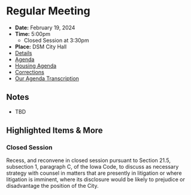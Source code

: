 # Regular Meeting

- **Date:** February 19, 2024
- **Time:** 5:00pm
    - Closed Session at 3:30pm
- **Place:** DSM City Hall
- [Details](https://www.dsm.city/citycouncil_detail_T60_R2756.php)
- [Agenda](https://councildocs.dsm.city/agendas/ag20240219.pdf?pdf=Agenda&t=1708043336597)
- [Housing Agenda](https://councildocs.dsm.city/agendas/mg20240219.pdf?pdf=Housing%20Agendas&t=1708043336597)
- [Corrections](https://councildocs.dsm.city/corrections/20240219%20CAP.pdf)
- [Our Agenda Transcription](#/view/agenda~2024~transcription~02-19_RM)

## Notes

- TBD

## Highlighted Items & More

### Closed Session

Recess, and reconvene in closed session pursuant to Section 21.5, subsection 1, 
paragraph C, of the Iowa Code, to discuss as necessary strategy with counsel in 
matters that are presently in litigation or where litigation is imminent, where its 
disclosure would be likely to prejudice or disadvantage the position of the City. 
